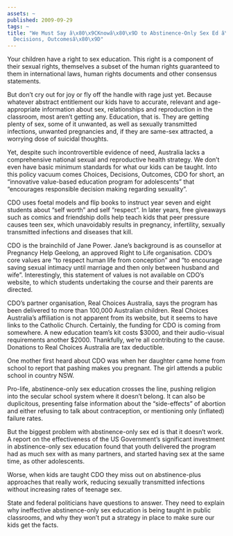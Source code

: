 ```yaml
---
assets: ~
published: 2009-09-29
tags: ~
title: "We Must Say â\x80\x9CKnowâ\x80\x9D to Abstinence-Only Sex Ed â\x80\x9CChoices,
  Decisions, Outcomesâ\x80\x9D"
---
```

Your children have a right to sex education. This right is a component
of their sexual rights, themselves a subset of the human rights
guaranteed to them in international laws, human rights documents and
other consensus statements.

But don’t cry out for joy or fly off the handle with rage just yet.
Because whatever abstract entitlement our kids have to accurate,
relevant and age-appropriate information about sex, relationships and
reproduction in the classroom, most aren’t getting any. Education, that
is. They are getting plenty of sex, some of it unwanted, as well as
sexually transmitted infections, unwanted pregnancies and, if they are
same-sex attracted, a worrying dose of suicidal thoughts.

Yet, despite such incontrovertible evidence of need, Australia lacks a
comprehensive national sexual and reproductive health strategy. We don’t
even have basic minimum standards for what our kids can be taught. Into
this policy vacuum comes Choices, Decisions, Outcomes, CDO for short, an
“innovative value-based education program for adolescents” that
“encourages responsible decision making regarding sexuality”.

CDO uses foetal models and flip books to instruct year seven and eight
students about “self worth” and self “respect”. In later years, free
giveaways such as comics and friendship dolls help teach kids that peer
pressure causes teen sex, which unavoidably results in pregnancy,
infertility, sexually transmitted infections and diseases that kill.

CDO is the brainchild of Jane Power. Jane’s background is as counsellor
at Pregnancy Help Geelong, an approved Right to Life organisation. CDO’s
core values are “to respect human life from conception” and “to
encourage saving sexual intimacy until marriage and then only between
husband and wife”. Interestingly, this statement of values is not
available on CDO’s website, to which students undertaking the course and
their parents are directed.

CDO’s partner organisation, Real Choices Australia, says the program has
been delivered to more than 100,000 Australian children. Real Choices
Australia’s affiliation is not apparent from its website, but it seems
to have links to the Catholic Church. Certainly, the funding for CDO is
coming from somewhere. A new education team’s kit costs $3000, and their
audio-visual requirements another $2000. Thankfully, we’re all
contributing to the cause. Donations to Real Choices Australia are tax
deductible.

One mother first heard about CDO was when her daughter came home from
school to report that pashing makes you pregnant. The girl attends a
public school in country NSW.

Pro-life, abstinence-only sex education crosses the line, pushing
religion into the secular school system where it doesn’t belong. It can
also be duplicitous, presenting false information about the
“side-effects” of abortion and either refusing to talk about
contraception, or mentioning only (inflated) failure rates.

But the biggest problem with abstinence-only sex ed is that it doesn’t
work. A report on the effectiveness of the US Government’s significant
investment in abstinence-only sex education found that youth delivered
the program had as much sex with as many partners, and started having
sex at the same time, as other adolescents.

Worse, when kids are taught CDO they miss out on abstinence-plus
approaches that really work, reducing sexually transmitted infections
without increasing rates of teenage sex.

State and federal politicians have questions to answer. They need to
explain why ineffective abstinence-only sex education is being taught in
public classrooms, and why they won’t put a strategy in place to make
sure our kids get the facts.